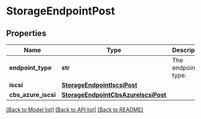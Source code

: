 # StorageEndpointPost

## Properties
Name | Type | Description | Notes
------------ | ------------- | ------------- | -------------
**endpoint_type** | **str** | The endpoint type. | 
**iscsi** | [**StorageEndpointIscsiPost**](StorageEndpointIscsiPost.md) |  | [optional] 
**cbs_azure_iscsi** | [**StorageEndpointCbsAzureIscsiPost**](StorageEndpointCbsAzureIscsiPost.md) |  | [optional] 

[[Back to Model list]](../README.md#documentation-for-models) [[Back to API list]](../README.md#documentation-for-api-endpoints) [[Back to README]](../README.md)


